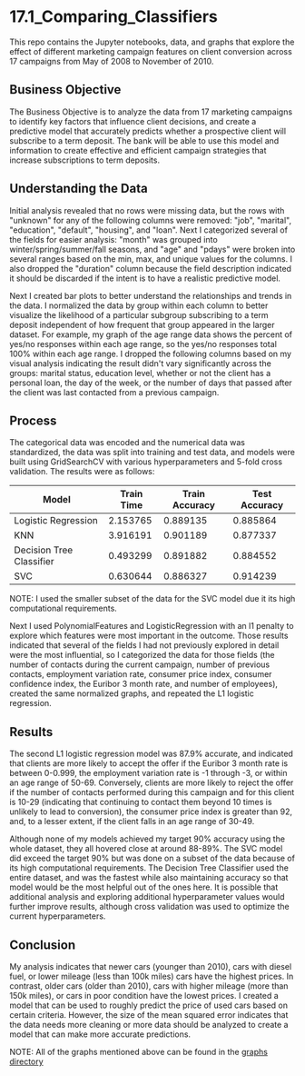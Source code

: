 # 17.1_Comparing_Classifiers
This repo contains the Jupyter notebooks, data, and graphs that explore the effect of different marketing campaign features on client conversion across 17 campaigns from May of 2008 to November of 2010.

## Business Objective ##
The Business Objective is to analyze the data from 17 marketing campaigns to identify key factors that influence client decisions, and create a predictive model that accurately predicts whether a prospective client will subscribe to a term deposit. The bank will be able to use this model and information to create effective and efficient campaign strategies that increase subscriptions to term deposits.

## Understanding the Data ##
Initial analysis revealed that no rows were missing data, but the rows with "unknown" for any of the following columns were removed: "job", "marital", "education", "default", "housing", and "loan". Next I categorized several of the fields for easier analysis: "month" was grouped into winter/spring/summer/fall seasons, and "age" and "pdays" were broken into several ranges based on the min, max, and unique values for the columns. I also dropped the "duration" column because the field description indicated it should be discarded if the intent is to have a realistic predictive model.

Next I created bar plots to better understand the relationships and trends in the data. I normalized the data by group within each column to better visualize the likelihood of a particular subgroup subscribing to a term deposit independent of how frequent that group appeared in the larger dataset. For example, my graph of the age range data shows the percent of yes/no responses within each age range, so the yes/no responses total 100% within each age range. I dropped the following columns based on my visual analysis indicating the result didn't vary significantly across the groups: marital status, education level, whether or not the client has a personal loan, the day of the week, or the number of days that passed after the client was last contacted from a previous campaign.

## Process ##
The categorical data was encoded and the numerical data was standardized, the data was split into training and test data, and models were built using GridSearchCV with various hyperparameters and 5-fold cross validation. The results were as follows:

| Model                    | Train Time | Train Accuracy | Test Accuracy |
|--------------------------|-----------|----------------|---------------|
| Logistic Regression       | 2.153765  | 0.889135       | 0.885864      |
| KNN                       | 3.916191  | 0.901189       | 0.877337      |
| Decision Tree Classifier  | 0.493299  | 0.891882       | 0.884552      |
| SVC                       | 0.630644  | 0.886327       | 0.914239      |

NOTE: I used the smaller subset of the data for the SVC model due it its high computational requirements.

Next I used PolynomialFeatures and LogisticRegression with an l1 penalty to explore which features were most important in the outcome. Those results indicated that several of the fields I had not previously explored in detail were the most influential, so I categorized the data for those fields (the number of contacts during the current campaign, number of previous contacts, employment variation rate, consumer price index, consumer confidence index, the Euribor 3 month rate, and number of employees), created the same normalized graphs, and repeated the L1 logistic regression. 

## Results ##
The second L1 logistic regression model was 87.9% accurate, and indicated that clients are more likely to accept the offer if the Euribor 3 month rate is between 0-0.999, the employment variation rate is -1 through -3, or within an age range of 50-69. Conversely, clients are more likely to reject the offer if the number of contacts performed during this campaign and for this client is 10-29 (indicating that continuing to contact them beyond 10 times is unlikely to lead to conversion), the consumer price index is greater than 92, and, to a lesser extent, if the client falls in an age range of 30-49.

Although none of my models achieved my target 90% accuracy using the whole dataset, they all hovered close at around 88-89%. The SVC model did exceed the target 90% but was done on a subset of the data because of its high computational requirements. The Decision Tree Classifier used the entire dataset, and was the fastest while also maintaining accuracy so that model would be the most helpful out of the ones here. It is possible that additional analysis and exploring additional hyperparameter values would further improve results, although cross validation was used to optimize the current hyperparameters.

## Conclusion ##
My analysis indicates that newer cars (younger than 2010), cars with diesel fuel, or lower mileage (less than 100k miles) cars have the highest prices. In contrast, older cars (older than 2010), cars with higher mileage (more than 150k miles), or cars in poor condition have the lowest prices. I created a model that can be used to roughly predict the price of used cars based on certain criteria. However, the size of the mean squared error indicates that the data needs more cleaning or more data should be analyzed to create a model that can make more accurate predictions.

NOTE: All of the graphs mentioned above can be found in the [graphs directory](https://github.com/KelseyLMay/17.1_Comparing_Classifiers/blob/main/graphs)
